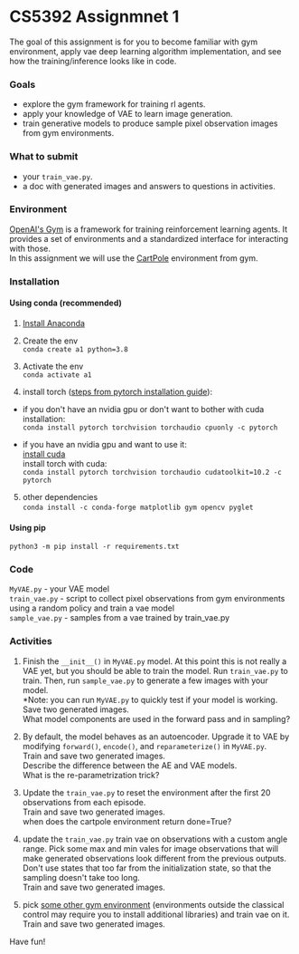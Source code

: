 # CS5392 Assignmnet 1
The goal of this assignment is for you to become familiar with gym environment, 
apply vae deep learning algorithm implementation,
and see how the training/inference looks like in code.

### Goals 
* explore the gym framework for training rl agents.
* apply your knowledge of VAE to learn image generation.
* train generative models to produce sample pixel observation images from gym environments.

### What to submit
* your `train_vae.py`.
* a doc with generated images and answers to questions in activities.

### Environment
[OpenAI's Gym](https://gym.openai.com/) is a framework for training reinforcement 
learning agents. It provides a set of environments and a
standardized interface for interacting with those.   
In this assignment we will use the [CartPole](https://gym.openai.com/envs/CartPole-v1/) environment from gym.

### Installation

#### Using conda (recommended)    
1. [Install Anaconda](https://www.anaconda.com/products/individual)

2. Create the env    
`conda create a1 python=3.8` 

3. Activate the env     
`conda activate a1`    

4. install torch ([steps from pytorch installation guide](https://pytorch.org/)):    
- if you don't have an nvidia gpu or don't want to bother with cuda installation:    
`conda install pytorch torchvision torchaudio cpuonly -c pytorch`    
  
- if you have an nvidia gpu and want to use it:    
[install cuda](https://docs.nvidia.com/cuda/index.html)   
install torch with cuda:   
`conda install pytorch torchvision torchaudio cudatoolkit=10.2 -c pytorch`

5. other dependencies   
`conda install -c conda-forge matplotlib gym opencv pyglet`

#### Using pip
`python3 -m pip install -r requirements.txt`

### Code
`MyVAE.py` - your VAE model   
`train_vae.py` - script to collect pixel observations from gym environments using a random policy and train a vae model     
`sample_vae.py` - samples from a vae trained by train_vae.py    


### Activities

1. Finish the `__init__()` in `MyVAE.py` model.
At this point this is not really a VAE yet, but you should be able 
to train the model. Run `train_vae.py` to train. 
Then, run `sample_vae.py` to generate a few images with your model.   
*Note: you can run `MyVAE.py` to quickly test if your model is working.      
Save two generated images.   
What model components are used in the forward pass and in sampling?    


2. By default, the model behaves as an autoencoder. Upgrade it to 
VAE by modifying `forward()`, `encode()`, and `reparameterize()` 
in `MyVAE.py`.   
Train and save two generated images.      
Describe the difference between the AE and VAE models.   
What is the re-parametrization trick?


3. Update the `train_vae.py` to reset 
the environment after the first 20 observations from each episode.    
Train and save two generated images.   
when does the cartpole environment return done=True?

 
4. update the `train_vae.py` train vae on 
observations with a custom angle range. Pick some max and min vales for image observations that
will make generated observations look different from the previous outputs. Don't use states that 
too far from the initialization state, so that the sampling doesn't take too long.    
Train and save two generated images.


5. pick [some other gym environment]((https://gym.openai.com/envs/#classic_control)) 
(environments outside the classical control may require you to install additional libraries) 
and train vae on it.    
Train and save two generated images.


Have fun!
